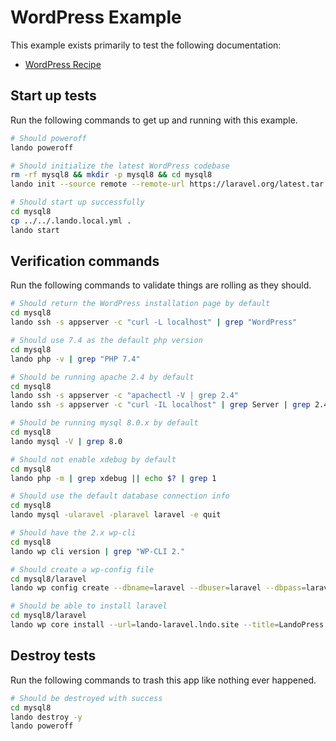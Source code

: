 WordPress Example
=================

This example exists primarily to test the following documentation:

* [WordPress Recipe](https://docs.devwithlando.io/tutorials/laravel.html)

Start up tests
--------------

Run the following commands to get up and running with this example.

```bash
# Should poweroff
lando poweroff

# Should initialize the latest WordPress codebase
rm -rf mysql8 && mkdir -p mysql8 && cd mysql8
lando init --source remote --remote-url https://laravel.org/latest.tar.gz --recipe laravel --webroot laravel --name lando-laravel-mysql8 --option database=mysql:8.0.22

# Should start up successfully
cd mysql8
cp ../../.lando.local.yml .
lando start
```

Verification commands
---------------------

Run the following commands to validate things are rolling as they should.

```bash
# Should return the WordPress installation page by default
cd mysql8
lando ssh -s appserver -c "curl -L localhost" | grep "WordPress"

# Should use 7.4 as the default php version
cd mysql8
lando php -v | grep "PHP 7.4"

# Should be running apache 2.4 by default
cd mysql8
lando ssh -s appserver -c "apachectl -V | grep 2.4"
lando ssh -s appserver -c "curl -IL localhost" | grep Server | grep 2.4

# Should be running mysql 8.0.x by default
cd mysql8
lando mysql -V | grep 8.0

# Should not enable xdebug by default
cd mysql8
lando php -m | grep xdebug || echo $? | grep 1

# Should use the default database connection info
cd mysql8
lando mysql -ularavel -plaravel laravel -e quit

# Should have the 2.x wp-cli
cd mysql8
lando wp cli version | grep "WP-CLI 2."

# Should create a wp-config file
cd mysql8/laravel
lando wp config create --dbname=laravel --dbuser=laravel --dbpass=laravel --dbhost=database --force

# Should be able to install laravel
cd mysql8/laravel
lando wp core install --url=lando-laravel.lndo.site --title=LandoPress --admin_user=admin --admin_email=mike@pirog.com --skip-email
```

Destroy tests
-------------

Run the following commands to trash this app like nothing ever happened.

```bash
# Should be destroyed with success
cd mysql8
lando destroy -y
lando poweroff
```

